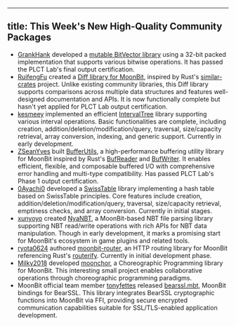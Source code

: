 
---
title: This Week's New High-Quality Community Packages
---

- [GrankHank](https://github.com/GreatHank) developed a [mutable BitVector library](https://github.com/GreatHank/moonbit-BitVector) using a 32-bit packed implementation that supports various bitwise operations. It has passed the PLCT Lab's final output certification.  
- [RuifengFu](https://github.com/RuifengFu) created a [Diff library for MoonBit](https://github.com/moonbit-community/diff), inspired by Rust's [similar-crates](https://crates.io/crates/similar) project. Unlike existing community libraries, this Diff library supports comparisons across multiple data structures and features well-designed documentation and APIs. It is now functionally complete but hasn't yet applied for PLCT Lab output certification.  
- [kesmeey](https://github.com/kesmeey) implemented an efficient [IntervalTree](https://github.com/moonbit-community/IntervalTree) library supporting various interval operations. Basic functionalities are complete, including creation, addition/deletion/modification/query, traversal, size/capacity retrieval, array conversion, indexing, and generic support. Currently in early development.  
- [ZSeanYves](https://github.com/ZSeanYves) built [BufferUtils](https://github.com/ZSeanYves/BufferUtils), a high-performance buffering utility library for MoonBit inspired by Rust's [BufReader](https://doc.rust-lang.org/std/io/struct.BufReader.html) and [BufWriter](https://doc.rust-lang.org/std/io/struct.BufWriter.html). It enables efficient, flexible, and composable buffered I/O with comprehensive error handling and multi-type compatibility. Has passed PLCT Lab's Phase 1 output certification.  
- [0Ayachi0](https://github.com/0Ayachi0) developed a [SwissTable](https://github.com/moonbit-community/SwissTable) library implementing a hash table based on SwissTable principles. Core features include creation, addition/deletion/modification/query, traversal, size/capacity retrieval, emptiness checks, and array conversion. Currently in initial stages.  
- [xunyoyo](https://github.com/xunyoyo) created [NyaNBT](https://github.com/moonbit-community/NyaNBT), a MoonBit-based NBT file parsing library supporting NBT read/write operations with rich APIs for NBT data manipulation. Though in early development, it marks a promising start for MoonBit's ecosystem in game plugins and related tools.  
- [ryota0624](https://github.com/ryota0624) authored [moonbit-router](https://github.com/ryota0624/moonbit-router), an HTTP routing library for MoonBit referencing Rust's [routerify](https://github.com/routerify/routerify). Currently in initial development phase.  
- [Milky2018](https://github.com/Milky2018) developed [moonchor](https://github.com/Milky2018/moonchor), a Choreographic Programming library for MoonBit. This interesting small project enables collaborative operations through choreographic programming paradigms.  
- MoonBit official team member [tonyfettes](https://github.com/tonyfettes) released [bearssl.mbt](https://github.com/tonyfettes/bearssl.mbt), MoonBit bindings for BearSSL. This library integrates BearSSL cryptographic functions into MoonBit via FFI, providing secure encrypted communication capabilities suitable for SSL/TLS-enabled application development.